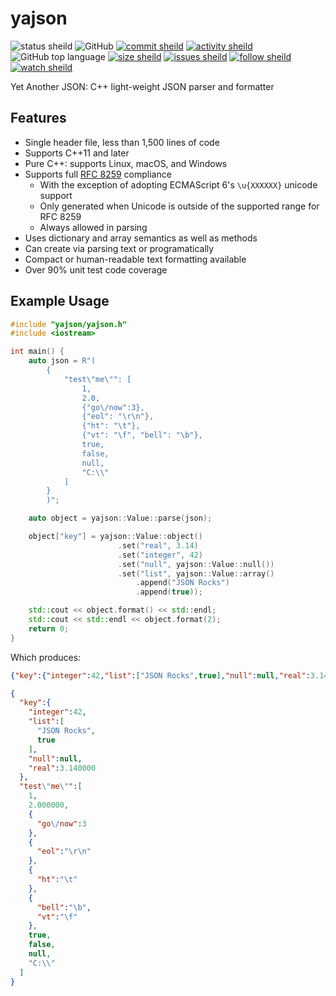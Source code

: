 # yajson

![status sheild](https://img.shields.io/static/v1?label=test+coverage&message=99%&color=active&style=plastic)
![GitHub](https://img.shields.io/github/license/marcpage/yajson?style=plastic)
[![commit sheild](https://img.shields.io/github/last-commit/marcpage/yajson?style=plastic)](https://github.com/marcpage/yajson/commits)
[![activity sheild](https://img.shields.io/github/commit-activity/m/marcpage/yajson?style=plastic)](https://github.com/marcpage/yajson/commits)
![GitHub top language](https://img.shields.io/github/languages/top/marcpage/yajson?style=plastic)
[![size sheild](https://img.shields.io/github/languages/code-size/marcpage/yajson?style=plastic)](https://github.com/marcpage/yajson)
[![issues sheild](https://img.shields.io/github/issues-raw/marcpage/yajson?style=plastic)](https://github.com/marcpage/yajson/issues)
[![follow sheild](https://img.shields.io/github/followers/marcpage?label=Follow&style=social)](https://github.com/marcpage?tab=followers)
[![watch sheild](https://img.shields.io/github/watchers/marcpage/yajson?label=Watch&style=social)](https://github.com/marcpage/yajson/watchers)

Yet Another JSON: C++ light-weight JSON parser and formatter

## Features

- Single header file, less than 1,500 lines of code
- Supports C++11 and later
- Pure C++: supports Linux, macOS, and Windows
- Supports full [RFC 8259](https://datatracker.ietf.org/doc/html/rfc8259) compliance
  - With the exception of adopting ECMAScript 6's `\u{XXXXXX}` unicode support
  - Only generated when Unicode is outside of the supported range for RFC 8259
  - Always allowed in parsing
- Uses dictionary and array semantics as well as methods
- Can create via parsing text or programatically
- Compact or human-readable text formatting available
- Over 90% unit test code coverage

## Example Usage

```C++
#include "yajson/yajson.h"
#include <iostream>

int main() {
    auto json = R"(
        {
            "test\"me\"": [
                1,
                2.0,
                {"go\/now":3},
                {"eol": "\r\n"},
                {"ht": "\t"},
                {"vt": "\f", "bell": "\b"},
                true,
                false,
                null,
                "C:\\"
            ]
        }
        )";

    auto object = yajson::Value::parse(json);

    object["key"] = yajson::Value::object()
                        .set("real", 3.14)
                        .set("integer", 42)
                        .set("null", yajson::Value::null())
                        .set("list", yajson::Value::array()
                            .append("JSON Rocks")
                            .append(true));

    std::cout << object.format() << std::endl;
    std::cout << std::endl << object.format(2);
    return 0;
}
```

Which produces:

```json
{"key":{"integer":42,"list":["JSON Rocks",true],"null":null,"real":3.140000},"test\"me\"":[1,2.000000,{"go\/now":3},{"eol":"\r\n"},{"ht":"\t"},{"bell":"\b","vt":"\f"},true,false,null,"C:\\"]}

{
  "key":{
    "integer":42,
    "list":[
      "JSON Rocks",
      true
    ],
    "null":null,
    "real":3.140000
  },
  "test\"me\"":[
    1,
    2.000000,
    {
      "go\/now":3
    },
    {
      "eol":"\r\n"
    },
    {
      "ht":"\t"
    },
    {
      "bell":"\b",
      "vt":"\f"
    },
    true,
    false,
    null,
    "C:\\"
  ]
}
```